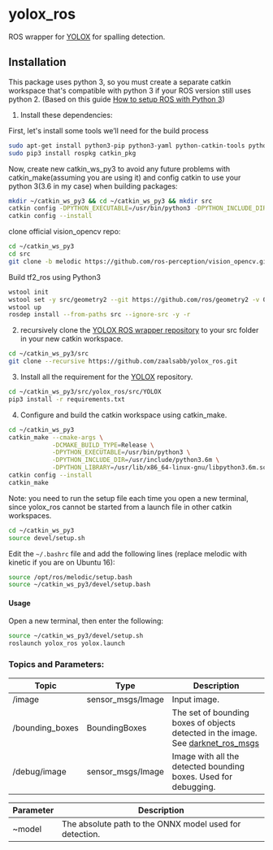 # yolox_ros

ROS wrapper for [YOLOX](https://github.com/MACILLAS/YOLOX) for spalling detection.

## Installation
This package uses python 3, so you must create a separate catkin workspace that's compatible with python 3 if your ROS version still uses python 2. (Based on this guide [How to setup ROS with Python 3](https://medium.com/@beta_b0t/how-to-setup-ros-with-python-3-44a69ca36674))

1) Install these dependencies:

First, let's install some tools we’ll need for the build process
```bash
sudo apt-get install python3-pip python3-yaml python-catkin-tools python3-dev python3-numpy python3-catkin-pkg-modules python3-rospkg-modules
sudo pip3 install rospkg catkin_pkg
```
Now, create new catkin_ws_py3 to avoid any future problems with catkin_make(assuming you are using it) and config catkin to use your python 3(3.6 in my case) when building packages:
```bash
mkdir ~/catkin_ws_py3 && cd ~/catkin_ws_py3 && mkdir src
catkin config -DPYTHON_EXECUTABLE=/usr/bin/python3 -DPYTHON_INCLUDE_DIR=/usr/include/python3.6m -DPYTHON_LIBRARY=/usr/lib/x86_64-linux-gnu/libpython3.6m.so
catkin config --install
```
clone official vision_opencv repo:
```bash
cd ~/catkin_ws_py3
cd src
git clone -b melodic https://github.com/ros-perception/vision_opencv.git
```
Build tf2_ros using Python3
```bash
wstool init
wstool set -y src/geometry2 --git https://github.com/ros/geometry2 -v 0.6.5
wstool up
rosdep install --from-paths src --ignore-src -y -r
```

2) recursively clone the [YOLOX ROS wrapper repository](https://github.com/zaalsabb/yolox_ros) to your src folder in your new catkin workspace.

```bash
cd ~/catkin_ws_py3/src
git clone --recursive https://github.com/zaalsabb/yolox_ros.git
```
3) Install all the requirement for the [YOLOX](https://github.com/zaalsabb/YOLOX) repository.

```bash
cd ~/catkin_ws_py3/src/yolox_ros/src/YOLOX
pip3 install -r requirements.txt
```

4) Configure and build the catkin workspace using catkin_make.

```bash
cd ~/catkin_ws_py3
catkin_make --cmake-args \
            -DCMAKE_BUILD_TYPE=Release \
            -DPYTHON_EXECUTABLE=/usr/bin/python3 \
            -DPYTHON_INCLUDE_DIR=/usr/include/python3.6m \
            -DPYTHON_LIBRARY=/usr/lib/x86_64-linux-gnu/libpython3.6m.so
catkin config --install
catkin_make
```
Note: you need to run the setup file each time you open a new terminal, since yolox_ros cannot be started from a launch file in other catkin workspaces.
```bash
cd ~/catkin_ws_py3
source devel/setup.sh
```
Edit the ```~/.bashrc``` file and add the following lines (replace melodic with kinetic if you are on Ubuntu 16):
```bash
source /opt/ros/melodic/setup.bash
source ~/catkin_ws_py3/devel/setup.bash
```

#### Usage
Open a new terminal, then enter the following:
```bash
source ~/catkin_ws_py3/devel/setup.sh
roslaunch yolox_ros yolox.launch
```

### Topics and Parameters:

| Topic | Type | Description |
|---|---|---|
| /image | sensor_msgs/Image | Input image. |
| /bounding_boxes | BoundingBoxes | The set of bounding boxes of objects detected in the image. See [darknet_ros_msgs](https://github.com/leggedrobotics/darknet_ros/tree/master/darknet_ros_msgs/msg) |
| /debug/image | sensor_msgs/Image | Image with all the detected bounding boxes. Used for debugging. |

| Parameter | Description |
|---|---|
| ~model | The absolute path to the ONNX model used for detection. |

